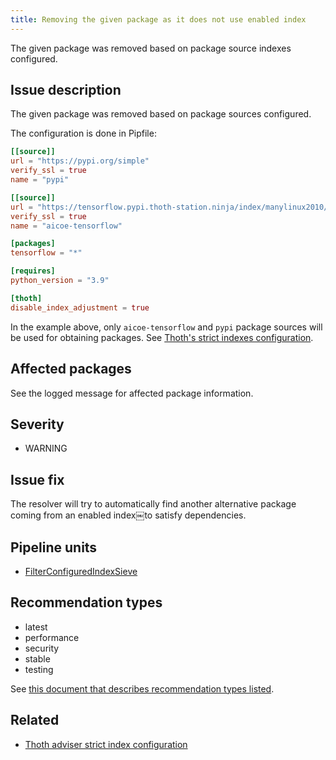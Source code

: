 ```yaml
---
title: Removing the given package as it does not use enabled index
---
```


The given package was removed based on package source indexes configured.

## Issue description

The given package was removed based on package sources configured.

The configuration is done in Pipfile:

```toml
[[source]]
url = "https://pypi.org/simple"
verify_ssl = true
name = "pypi"

[[source]]
url = "https://tensorflow.pypi.thoth-station.ninja/index/manylinux2010/AVX2/simple/"
verify_ssl = true
name = "aicoe-tensorflow"

[packages]
tensorflow = "*"

[requires]
python_version = "3.9"

[thoth]
disable_index_adjustment = true
```

In the example above, only ``aicoe-tensorflow`` and ``pypi`` package sources
will be used for obtaining packages.  See [Thoth's strict indexes
configuration][1].

## Affected packages

See the logged message for affected package information.

## Severity

 * WARNING

## Issue fix

The resolver will try to automatically find another alternative package coming
from an enabled index￼to satisfy dependencies.

## Pipeline units

 * [FilterConfiguredIndexSieve](https://thoth-station.ninja/docs/developers/adviser/thoth.adviser.sieves.html#thoth.adviser.sieves.FilterConfiguredIndexSieve)

## Recommendation types

 * latest
 * performance
 * security
 * stable
 * testing

See [this document that describes recommendation types
listed](http://thoth-station.ninja/recommendation-types).

## Related

 * [Thoth adviser strict index configuration][1]

[1]: https://thoth-station.ninja/docs/developers/adviser/experimental_features.html#strict-index-configuration
